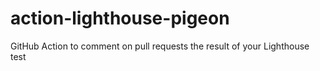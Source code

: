 # action-lighthouse-pigeon
GitHub Action to comment on pull requests the result of your Lighthouse test
